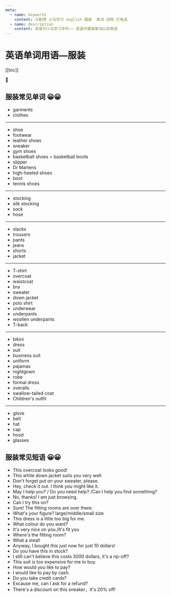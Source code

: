 ```yaml
---
meta:
  - name: keywords
    content: 马新想 小马学习 english 服装  单词 动物 打电话
  - name: description
    content: 本章为小马学习专栏—— 英语中服装单词以及用语
---
```


# 英语单词用语—服装

[[toc]]

:horse: 

<EnTool />


## 服装常见单词 😀😀

-  <En read="/'gɑrmənt/" msg="n. 服装，衣着">garments</En>  
-  <En read="/kloðz/" msg="n. 衣服, 衣物  多指包括上衣、内衣或裤子">clothes</En>   

---

-  <En read="/ʃu/" msg="n. 鞋；蹄铁；外胎 vt. 给……穿上鞋；穿……鞋">shoe</En>   
- <En read="/'fʊtwɛr/" msg="n. 鞋类">footwear</En>    
-  <En read="/'lɛðɚ/" msg="皮鞋">leather shoes</En>   
-  <En read="/'snikɚ/" msg="n. 运动鞋；卑鄙者；鬼鬼祟祟做事的人">sneaker</En>   
- <En read="/dʒɪm/" msg="运动鞋 （gym 室内健身操; 体操）">gym shoes</En>    
- <En  msg="篮球鞋">basketball shoes = basketball boots</En>    
- <En read="/'slɪpɚ" msg="/ n. 拖鞋 vt. 用拖鞋打">slipper</En>   
- <En msg="马丁靴">Dr Martens </En>   
-  <En read="/hild/" msg=" 高跟鞋；(heeled adj. 有后跟的；带手枪的；带着钱的)">high-heeled shoes</En>  
- <En read="/bʊt/" msg="n. 靴子；汽车行李箱；踢 vt. 使穿靴；引导；踢；解雇">boot</En>    
- <En read="/'tenis/" msg="网球鞋；">tennis shoes</En>     
--- 
- <En read="/'stɑkɪŋ/" msg=" n. 长袜">stocking</En>   
- <En read="/sɪlk/" msg=" 丝袜；穿着华丽的人">silk stocking</En>   
- <En read="/sɔks/" msg="袜子">sock</En>    
- <En read="/hoz/" msg="软管；长筒袜；男性穿的紧身裤；">hose</En>   
--- 
- <En read="/slæks/" msg="n. 便裤；宽松长裤 v. 放松；懈怠；使…松弛">slacks</En>    
- <En read="/'traʊzɚz/" msg="n. 裤子 用于较正式场合">trousers</En>    
- <En read="/pænts/" msg="  n. 裤子；短裤 (在美国，泛指各类裤子，在英国指衬裤或短裤。)">pants</En>  
- <En read="/dʒinz/" msg="n. 牛仔裤">jeans</En>    
- <En read="/ʃɔ:ts/" msg="n. 短裤 (指短裤或裤衩)">shorts</En>    
-  <En read="/'dʒækɪt/" msg=" n. 夹克；短上衣 vt. 给...穿夹克；给...装护套">jacket</En>  
--- 
- <En read="/ˈtiˌʃɚt/" msg="n. T恤, 短袖汗衫">T-shirt</En>    
-  <En read="/'ovɚkot/" msg="n. 大衣 外套">overcoat</En>   
-  <En read="/'wɛskət/" msg="n. 马甲,西装背心">waistcoat</En>  
- <En read="/brɑ/" msg="胸罩">bra</En>    
-  <En read="/'swɛtɚ/" msg="毛衣,绒衣,厚运动衫">sweater</En>   
-  <En read="/'swɛtɚ/" msg="羽绒服">down jacket</En>   
- <En read="/'polo/" msg="马球衫；球衣">polo shirt</En>    
- <En read="/'ʌndɚwɛr/" msg="内衣">underwear</En>    
-  <En read="/'ʌndɚ'pænts/" msg=" n. 内衣裤；衬裤">underpants</En>  
-  <En read="/ˈwʊlən/" msg="毛裤">woollen underpants</En>    
-  <En read="/ˈwʊlən/" msg="丁字裤">T-back</En>    
--- 

-  <En read="/bɪˈkini/" msg=" n. 比基尼式游泳衣, 三点式泳装">bikini</En>   
-  <En read="/drɛs/" msg="n. 连衣裙 vt. & vi. 给…穿衣, 穿着">dress</En>   
- <En read="/sut/" msg="n. 一套衣服（男） vt. & vi. 对…方便, 使满意">suit</En>    
- <En read="/sut/" msg="西装">business suit</En>    
-  <En read="/'junɪfɔrm/" msg=" n. 制服 adj. 全都相同的, 一律的, 清一色的">uniform</En>   
- <En read="/pə'dʒæməz/" msg="n. 睡衣；宽长裤">pajamas</En>    
-  <En read="/'naɪtɡaʊn/" msg=" n. 睡衣(女)（等于dressing gown或nightdress）">nightgown</En>  
-  <En read="/rob/" msg="指长袍，也指浴衣、晨衣。">robe</En>   
-   <En read="/'fɔrml/" msg="礼服 (formal adj. 正式的；拘谨的；有条理的)">formal dress</En>    
-  <En read="/'ovərɔlz/" msg="n. 工作裤；工装裤">overalls</En>   
-  <En read="/ˈswɑloˌteld/" msg="燕尾服">swallow-tailed coat</En>   
-  <En read="/'aʊtfɪt/" msg="儿童装（outfit n. 全套装备, 全套工具）">Children's outfit</En>   

---  
-  <En read="/ɡlʌv/" msg=" n. 手套">glove</En>  
-  <En read="/bɛlt/" msg="n. 腰带, 带子 区域, 地带">belt</En>   
-  <En read="/hæt/" msg="n. 帽子 vt. 给……戴上帽子 ( 指有边的帽子，尤指礼帽)">hat</En>   
-  <En read="/kæp/" msg="n. 帽子；盖 vi. 脱帽致意">cap</En>   
-  <En read="/hʊd/ " msg="n. 头巾；兜帽；覆盖">hood</En>  
- <En read="/ˈɡlæsɪz/" msg="眼镜">glasses</En>    


## 服装常见短语 😀😀

-  <En :enType="2" msg="这件大衣看起来不错!">This overcoat looks good!</En>  
-  <En :enType="2" msg="这件白色的羽绒服很适合你">This white down jacket suits you very well</En>  
-  <En :enType="2" msg="不要忘了穿上你的毛衣">Don't forget put on your sweater, please.</En>  
-  <En :enType="2" msg="嘿，你看这件，我觉得你应该会喜欢。">Hey, check it out. I think you might like it.</En>  
-  <En :enType="2" msg=" 我可以帮助你么？">May I help you? / Do you need help? /Can I help you find something?</En>  
-  <En :enType="2" msg="不了，我只是随便看看。">No, thanks! I am just browsing. </En>  
-  <En :enType="2" msg=" 我可以试一下么？">Can I try this on?</En>  
-  <En :enType="2" msg="可以，试衣间就在那">Sure! The fitting rooms are over there. </En>  
-  <En :enType="2" read="/'fɪɡjɚ/" msg="你需要什么尺码 ">What's your figure? large/middle/small size</En>  
-  <En :enType="2" msg="这件衣服对我来说有点大。">This dress is a little too big for me.</En>  
-  <En :enType="2" msg="你想要什么颜色的？">What colour do you want?</En>  
-  <En :enType="2" msg="这件很适合你">It's very nice on you./It's fit you</En>  
-  <En :enType="2" msg="试衣间在哪？">Where's the fitting room?</En>  
-  <En :enType="2" msg="太划算了">What a steal!</En>  
-  <En :enType="2" msg=" 总之，我刚刚花了10美元就买到了">Anyway, I bought this just now for just 10 dollars!</En>  
-  <En :enType="2" read="/stɑk/" msg="这个有新的吗？ (stock库存 股票)">Do you have this in stock?</En>  
-  <En :enType="2" read="/stɪl/ /'rɪpɔf/" msg="我不敢相信这件竟然要3000美元，未免也太坑人了吧？ （rip-off 敲竹杠）">I still  can't believe this costs 3000 dollars, it's a rip-off?</En>  
-  <En :enType="2" msg="这套西装太贵了，我买不起">This suit is too expensive for me to buy.</En>  
-  <En :enType="2" msg="你想怎么付钱呢？">How would you like to pay?</En>  
-  <En :enType="2" msg=" 用现金">I would like to pay by cash.</En>  
-  <En :enType="2" msg="你们可以使用信用卡么？">Do you take credit cards?</En>  
-  <En :enType="2" msg="不好意思，我可以退费吗？">Excause me, can I ask for a refund?</En>  
-  <En :enType="2" msg="这双运动鞋有折扣，打八折！">There's a discount on this sneaker，It's 20% off!</En>  
